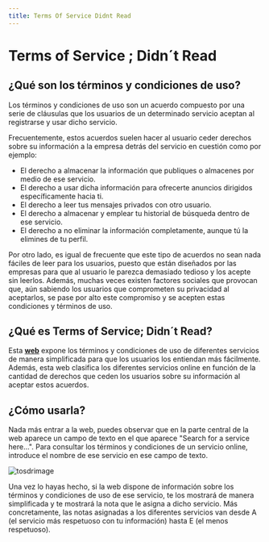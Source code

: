 ```yaml
---
title: Terms Of Service Didnt Read
---
```


# Terms of Service ; Didn´t Read

## ¿Qué son los términos y condiciones de uso?

Los términos y condiciones de uso son un acuerdo compuesto por una serie de cláusulas que los usuarios de un determinado servicio aceptan al registrarse y usar dicho servicio.

Frecuentemente, estos acuerdos suelen hacer al usuario ceder derechos sobre su información a la empresa detrás del servicio en cuestión como por ejemplo:

  * El derecho a almacenar la información que publiques o almacenes por medio de ese servicio.
  * El derecho a usar dicha información para ofrecerte anuncios dirigidos específicamente hacia ti.
  * El derecho a leer tus mensajes privados con otro usuario.
  * El derecho a almacenar y emplear tu historial de búsqueda dentro de ese servicio.
  * El derecho a no eliminar la información completamente, aunque tú la elimines de tu perfil.
 
Por otro lado, es igual de frecuente que este tipo de acuerdos no sean nada fáciles de leer para los usuarios, puesto que están diseñados por las empresas para que al usuario le parezca demasiado tedioso y los acepte sin leerlos.
Además, muchas veces existen factores sociales que provocan que, aún sabiendo los usuarios que comprometen su privacidad al aceptarlos, se pase por alto este compromiso y se acepten estas condiciones y términos de uso.

## ¿Qué es Terms of Service; Didn´t Read?

Esta **[web](https://tosdr.org)** expone los términos y condiciones de uso de diferentes servicios de manera simplificada para que los usuarios los entiendan más fácilmente.
Además, esta web clasifica los diferentes servicios online en función de la cantidad de derechos que ceden los usuarios sobre su información al aceptar estos acuerdos.

## ¿Cómo usarla?

Nada más entrar a la web, puedes observar que en la parte central de la web aparece un campo de texto en el que aparece "Search for a service here...".
Para consultar los términos y condiciones de un servicio online, introduce el nombre de ese servicio en ese campo de texto.

![tosdrimage](https://user-images.githubusercontent.com/60484182/146808512-9bf29d35-382c-4db0-8d2b-99f9fc4cfcc8.png)

Una vez lo hayas hecho, si la web dispone de información sobre los términos y condiciones de uso de ese servicio, te los mostrará de manera simplificada y te mostrará la nota que le asigna a dicho servicio.
Más concretamente, las notas asignadas a los diferentes servicios van desde A (el servicio más respetuoso con tu información) hasta E (el menos respetuoso).


